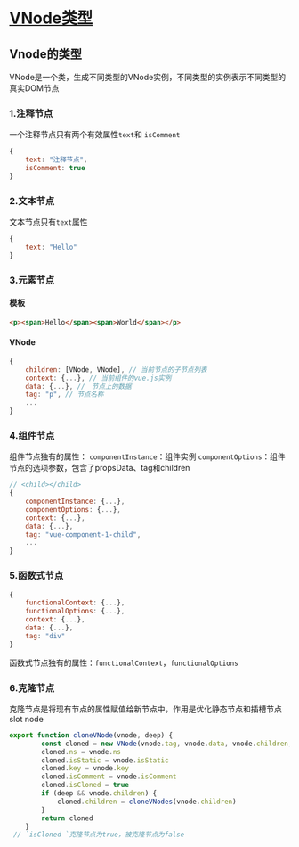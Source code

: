 # [VNode类型](https://github.com/Twlig/issuesBlog/issues/42)

## Vnode的类型

VNode是一个类，生成不同类型的VNode实例，不同类型的实例表示不同类型的真实DOM节点



### 1.注释节点

一个注释节点只有两个有效属性` text `和 `isComment`

```javascript
{
    text: "注释节点",
    isComment: true
}
```



### 2.文本节点

文本节点只有`text`属性

```javascript
{
    text: "Hello"
}
```



### 3.元素节点

#### 模板

```html
<p><span>Hello</span><span>World</span></p>
```

#### VNode

```javascript
{
    children: [VNode, VNode], // 当前节点的子节点列表
    context: {...}, // 当前组件的vue.js实例
    data: {...}, //　节点上的数据
    tag: "p", // 节点名称
    ...
}
```



### 4.组件节点

组件节点独有的属性：
`componentInstance`：组件实例
`componentOptions`：组件节点的选项参数，包含了propsData、tag和children

```javascript
// <child></child>
{
    componentInstance: {...},
    componentOptions: {...},
    context: {...},
    data: {...},
    tag: "vue-component-1-child",
    ...    
}
```



### 5.函数式节点

```javascript
{
    functionalContext: {...},
    functionalOptions: {...},
    context: {...},
    data: {...},
    tag: "div"
}
```

函数式节点独有的属性：`functionalContext`，`functionalOptions`



### 6.克隆节点

克隆节点是将现有节点的属性赋值给新节点中，作用是优化静态节点和插槽节点slot node

```javascript
export function cloneVNode(vnode, deep) {
        const cloned = new VNode(vnode.tag, vnode.data, vnode.children, vnode.text, vnode.elm, vnode.context, vnode.componentOptions, vnode.asyncFactory)
        cloned.ns = vnode.ns
        cloned.isStatic = vnode.isStatic
        cloned.key = vnode.key
        cloned.isComment = vnode.isComment
        cloned.isCloned = true
        if (deep && vnode.children) {
            cloned.children = cloneVNodes(vnode.children)
        }
        return cloned
    }
 // `isCloned `克隆节点为true，被克隆节点为false
```



